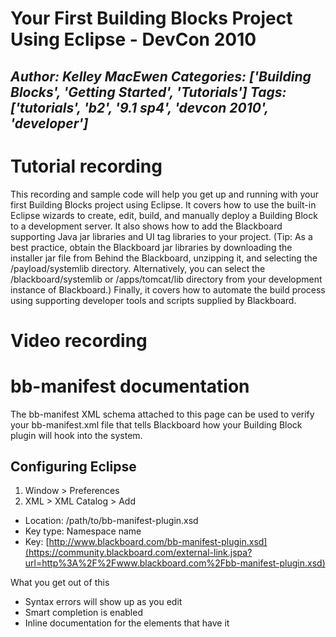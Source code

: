 # Your First Building Blocks Project Using Eclipse - DevCon 2010
*Author: Kelley MacEwen*
*Categories: ['Building Blocks', 'Getting Started', 'Tutorials']*
*Tags: ['tutorials', 'b2', '9.1 sp4', 'devcon 2010', 'developer']*
---
# Tutorial recording

This recording and sample code will help you get up and running with your
first Building Blocks project using Eclipse. It covers how to use the built-in
Eclipse wizards to create, edit, build, and manually deploy a Building Block
to a development server. It also shows how to add the Blackboard supporting
Java jar libraries and UI tag libraries to your project. (Tip: As a best
practice, obtain the Blackboard jar libraries by downloading the installer jar
file from Behind the Blackboard, unzipping it, and selecting the
/payload/systemlib directory. Alternatively, you can select the
/blackboard/systemlib or /apps/tomcat/lib directory from your development
instance of Blackboard.) Finally, it covers how to automate the build process
using supporting developer tools and scripts supplied by Blackboard.

# Video recording

# bb-manifest documentation

The bb-manifest XML schema attached to this page can be used to verify your
bb-manifest.xml file that tells Blackboard how your Building Block plugin will
hook into the system.

## Configuring Eclipse

  1. Window > Preferences
  2. XML > XML Catalog > Add
  * Location: /path/to/bb-manifest-plugin.xsd
  * Key type: Namespace name
  * Key: [http://www.blackboard.com/bb-manifest-plugin.xsd](https://community.blackboard.com/external-link.jspa?url=http%3A%2F%2Fwww.blackboard.com%2Fbb-manifest-plugin.xsd)

What you get out of this

  * Syntax errors will show up as you edit
  * Smart completion is enabled
  * Inline documentation for the elements that have it

